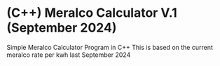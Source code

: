 # (C++) Meralco Calculator V.1 (September 2024)
Simple Meralco Calculator Program in C++
This is based on the current meralco rate per kwh last September 2024
